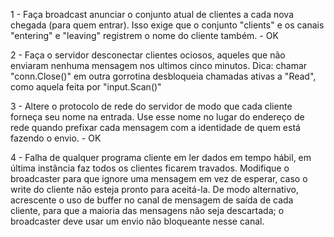 1 - Faça broadcast anunciar o conjunto atual de clientes a cada nova chegada (para quem entrar). Isso exige que o conjunto "clients" e os canais "entering" e "leaving" registrem o nome do cliente também. - OK

2 - Faça o servidor desconectar clientes ociosos, aqueles que não enviaram nenhuma mensagem nos ultimos cinco minutos.
Dica: chamar "conn.Close()" em outra gorrotina desbloqueia chamadas ativas a "Read", como aquela feita por "input.Scan()"

3 - Altere o protocolo de rede do servidor de modo que cada cliente forneça seu nome na entrada. Use esse nome no lugar do endereço de rede quando prefixar cada mensagem com a identidade de quem está fazendo o envio. - OK

4 - Falha de qualquer programa cliente em ler dados em tempo hábil, em última instância faz todos os clientes ficarem travados. Modifique o broadcaster para que ignore uma mensagem em vez de esperar, caso o write do cliente não esteja pronto para aceitá-la. De modo alternativo, acrescente o uso de buffer no canal de mensagem de saída de cada cliente, para que a maioria das mensagens não seja descartada; o broadcaster deve usar um envio não bloqueante nesse canal.